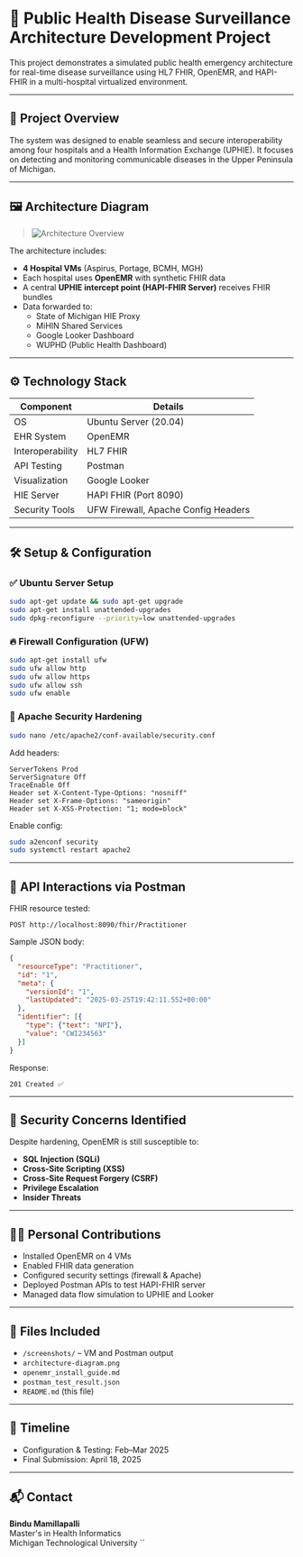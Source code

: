 # 🏥 Public Health Disease Surveillance Architecture Development Project

This project demonstrates a simulated public health emergency architecture for real-time disease surveillance using HL7 FHIR, OpenEMR, and HAPI-FHIR in a multi-hospital virtualized environment.

---

## 📌 Project Overview

The system was designed to enable seamless and secure interoperability among four hospitals and a Health Information Exchange (UPHIE). It focuses on detecting and monitoring communicable diseases in the Upper Peninsula of Michigan.

---

## 🖼️ Architecture Diagram

> ![Architecture Overview](./screenshots/architecture-diagram.png)

The architecture includes:
- **4 Hospital VMs** (Aspirus, Portage, BCMH, MGH)
- Each hospital uses **OpenEMR** with synthetic FHIR data
- A central **UPHIE intercept point (HAPI-FHIR Server)** receives FHIR bundles
- Data forwarded to:
  - State of Michigan HIE Proxy
  - MiHIN Shared Services
  - Google Looker Dashboard
  - WUPHD (Public Health Dashboard)

---

## ⚙️ Technology Stack

| Component                  | Details                                |
|---------------------------|----------------------------------------|
| OS                        | Ubuntu Server (20.04)                  |
| EHR System                | OpenEMR                                |
| Interoperability          | HL7 FHIR                               |
| API Testing               | Postman                                |
| Visualization             | Google Looker                          |
| HIE Server                | HAPI FHIR (Port 8090)                  |
| Security Tools            | UFW Firewall, Apache Config Headers    |

---

## 🛠️ Setup & Configuration

### ✅ Ubuntu Server Setup
```bash
sudo apt-get update && sudo apt-get upgrade
sudo apt-get install unattended-upgrades
sudo dpkg-reconfigure --priority=low unattended-upgrades
```

### 🔥 Firewall Configuration (UFW)
```bash
sudo apt-get install ufw
sudo ufw allow http
sudo ufw allow https
sudo ufw allow ssh
sudo ufw enable
```

### 🧱 Apache Security Hardening
```bash
sudo nano /etc/apache2/conf-available/security.conf
```

Add headers:
```
ServerTokens Prod
ServerSignature Off
TraceEnable Off
Header set X-Content-Type-Options: "nosniff"
Header set X-Frame-Options: "sameorigin"
Header set X-XSS-Protection: "1; mode=block"
```

Enable config:
```bash
sudo a2enconf security
sudo systemctl restart apache2
```

---

## 🧪 API Interactions via Postman

FHIR resource tested:
```http
POST http://localhost:8090/fhir/Practitioner
```

Sample JSON body:
```json
{
  "resourceType": "Practitioner",
  "id": "1",
  "meta": {
    "versionId": "1",
    "lastUpdated": "2025-03-25T19:42:11.552+00:00"
  },
  "identifier": [{
    "type": {"text": "NPI"},
    "value": "CWI234563"
  }]
}
```

Response:
```
201 Created ✅
```

---

## 🔐 Security Concerns Identified

Despite hardening, OpenEMR is still susceptible to:
- **SQL Injection (SQLi)**
- **Cross-Site Scripting (XSS)**
- **Cross-Site Request Forgery (CSRF)**
- **Privilege Escalation**
- **Insider Threats**

---

## 🙋‍♀️ Personal Contributions

- Installed OpenEMR on 4 VMs
- Enabled FHIR data generation
- Configured security settings (firewall & Apache)
- Deployed Postman APIs to test HAPI-FHIR server
- Managed data flow simulation to UPHIE and Looker

---

## 📂 Files Included

- `/screenshots/` – VM and Postman output
- `architecture-diagram.png`
- `openemr_install_guide.md`
- `postman_test_result.json`
- `README.md` (this file)

---

## 📅 Timeline

- Configuration & Testing: Feb–Mar 2025  
- Final Submission: April 18, 2025

---

## 📬 Contact

**Bindu Mamillapalli**  
Master's in Health Informatics  
Michigan Technological University
``
